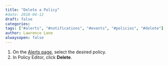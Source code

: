 ```yaml
---
title: "Delete a Policy"
#date: 2018-04-12
draft: false
categories:
tags: ["#alerts", "#notifications", "#events", "#policies", "#delete"]
author: Lawrence Lane
alwaysopen: false
---
```



1. On the [Alerts page][1], select the desired policy.
2. In Policy Editor, click **Delete**.


[1]: /capacity-monitoring/alerts-page
